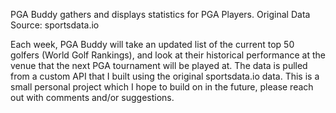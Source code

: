 PGA Buddy gathers and displays statistics for PGA Players. 
Original Data Source: sportsdata.io

Each week, PGA Buddy will take an updated list of the current top 50 golfers (World Golf Rankings),
and look at their historical performance at the venue that the next PGA tournament 
will be played at. The data is pulled from a custom API that I built using 
the original sportsdata.io data. This is a small personal project which I hope to 
build on in the future, please reach out with comments and/or suggestions.
